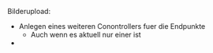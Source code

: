 Bilderupload:
- Anlegen eines weiteren Conontrollers fuer die Endpunkte
  - Auch wenn es aktuell nur einer ist
- 